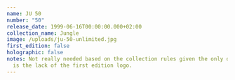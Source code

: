```yaml
---
name: JU 50
number: "50"
release_date: 1999-06-16T00:00:00.000+02:00
collection_name: Jungle
image: /uploads/ju-50-unlimited.jpg
first_edition: false
holographic: false
notes: Not really needed based on the collection rules given the only difference
  is the lack of the first edition logo.
---
```

